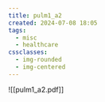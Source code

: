 ```yaml
---
title: pulm1_a2
created: 2024-07-08 18:05
tags:
  - misc
  - healthcare
cssclasses:
  - img-rounded
  - img-centered
---
```

![[pulm1_a2.pdf]]